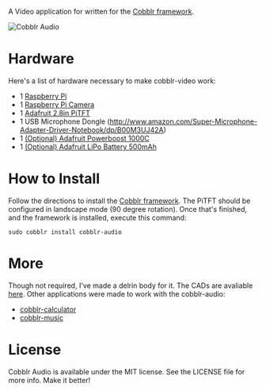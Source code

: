 A Video application for written for the [Cobblr framework](http://github.com/TheQYD/cobblr).

![Cobblr Audio](https://raw.githubusercontent.com/TheQYD/cobblr/master/photos/cobblr_audio.jpg)

# Hardware
Here's a list of hardware necessary to make cobblr-video work:

 - 1 [Raspberry Pi](https://www.adafruit.com/products/2358)
 - 1 [Raspberry Pi Camera](https://www.adafruit.com/products/3099)
 - 1 [Adafruit 2.8in PiTFT](https://www.adafruit.com/products/1601)
 - 1 USB Microphone Dongle (http://www.amazon.com/Super-Microphone-Adapter-Driver-Notebook/dp/B00M3UJ42A)
 - 1 [(Optional) Adafruit Powerboost 1000C](https://www.adafruit.com/products/2465)
 - 1 [(Optional) Adafruit LiPo Battery 500mAh](https://www.adafruit.com/products/1578)

# How to Install

Follow the directions to install the [Cobblr framework](http://github.com/TheQYD/cobblr). The PiTFT should be configured in landscape mode (90 degree rotation). Once that's finished, and the framework is installed, execute this command:

```
sudo cobblr install cobblr-audio
```

# More

Though not required, I've made a delrin body for it. The CADs are avaliable [here](https://github.com/TheQYD/CAD/tree/master/cobblr-camera). Other applications were made to work with the cobblr-audio:

- [cobblr-calculator](http://gihub.com/TheQYD/cobblr-video)
- [cobblr-music](http://gihub.com/TheQYD/cobblr-camera)

# License
Cobblr Audio is available under the MIT license. See the LICENSE file for more info. Make it better!
